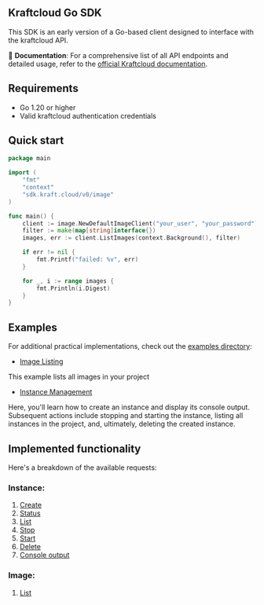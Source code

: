 ## Kraftcloud Go SDK

This SDK is an early version of a Go-based client designed to interface with the kraftcloud API.

📖 **Documentation**: For a comprehensive list of all API endpoints and detailed usage, refer to the [official Kraftcloud documentation](https://docs.kraft.cloud/).

## Requirements

- Go 1.20 or higher
- Valid kraftcloud authentication credentials

## Quick start

```go
package main

import (
	"fmt"
    "context"
    "sdk.kraft.cloud/v0/image"
)

func main() {
	client := image.NewDefaultImageClient("your_user", "your_password")
	filter := make(map[string]interface{})
	images, err := client.ListImages(context.Background(), filter)

    if err != nil {
        fmt.Printf("failed: %v", err)
    }

	for _, i := range images {
		fmt.Println(i.Digest)
	}
}

```

## Examples

For additional practical implementations, check out the [examples directory](/examples):

- [Image Listing](/examples/image/list.go)

This example lists all images in your project

- [Instance Management](/examples/instance/instance.go)

Here, you'll learn how to create an instance and display its console output. Subsequent actions include stopping and starting the instance, listing all instances in the project, and, ultimately, deleting the created instance.


## Implemented functionality

Here's a breakdown of the available requests:

### Instance:
1. [Create](https://docs.kraft.cloud/002-rest-api-v1-instances.html#create)
2. [Status](https://docs.kraft.cloud/002-rest-api-v1-instances.html#status)
3. [List](https://docs.kraft.cloud/002-rest-api-v1-instances.html#list)
4. [Stop](https://docs.kraft.cloud/002-rest-api-v1-instances.html#stop)
5. [Start](https://docs.kraft.cloud/002-rest-api-v1-instances.html#start)
6. [Delete](https://docs.kraft.cloud/002-rest-api-v1-instances.html#delete)
7. [Console output](https://docs.kraft.cloud/002-rest-api-v1-instances.html#console)

### Image:
1. [List](https://docs.kraft.cloud/004-rest-api-v1-images.html#list)

